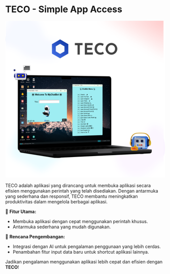 # TECO - Simple App Access

![TECO](teco.png)

TECO adalah aplikasi yang dirancang untuk membuka aplikasi secara efisien menggunakan perintah yang telah disediakan. Dengan antarmuka yang sederhana dan responsif, TECO membantu meningkatkan produktivitas dalam mengelola berbagai aplikasi.

🚀 **Fitur Utama:**
- Membuka aplikasi dengan cepat menggunakan perintah khusus.
- Antarmuka sederhana yang mudah digunakan.

🔮 **Rencana Pengembangan:**
- Integrasi dengan AI untuk pengalaman penggunaan yang lebih cerdas.
- Penambahan fitur input data baru untuk shortcut aplikasi lainnya.

Jadikan pengalaman menggunakan aplikasi lebih cepat dan efisien dengan **TECO**!
